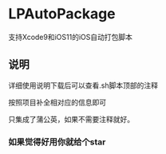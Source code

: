 # LPAutoPackage
支持Xcode9和iOS11的iOS自动打包脚本


## 说明
详细使用说明下载后可以查看.sh脚本顶部的注释

按照项目补全相对应的信息即可

只集成了蒲公英，如果不需要注释就好。


### 如果觉得好用你就给个star
